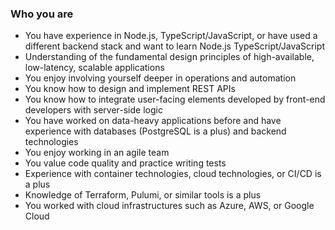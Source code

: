 ### Who you are

-   You have experience in Node.js, TypeScript/JavaScript, or have used a different backend stack and want to learn Node.js TypeScript/JavaScript
-   Understanding of the fundamental design principles of high-available, low-latency, scalable applications
-   You enjoy involving yourself deeper in operations and automation
-   You know how to design and implement REST APIs
-   You know how to integrate user-facing elements developed by front-end developers with server-side logic
-   You have worked on data-heavy applications before and have experience with databases (PostgreSQL is a plus) and backend technologies
-   You enjoy working in an agile team
-   You value code quality and practice writing tests
-   Experience with container technologies, cloud technologies, or CI/CD is a plus
-   Knowledge of Terraform, Pulumi, or similar tools is a plus
-   You worked with cloud infrastructures such as Azure, AWS, or Google Cloud
